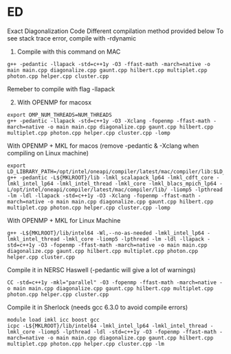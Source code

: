 # ED
Exact Diagonalization Code
Different compilation method provided below
To see stack trace error, compile with -rdynamic

1. Compile with this command on MAC
```console
g++ -pedantic -llapack -std=c++1y -O3 -ffast-math -march=native -o main main.cpp diagonalize.cpp gaunt.cpp hilbert.cpp multiplet.cpp photon.cpp helper.cpp cluster.cpp
```
Remeber to compile with flag -llapack

2. With OPENMP for macosx
```console
export OMP_NUM_THREADS=NUM_THREADS
g++ -pedantic -llapack -std=c++1y -O3 -Xclang -fopenmp -ffast-math -march=native -o main main.cpp diagonalize.cpp gaunt.cpp hilbert.cpp multiplet.cpp photon.cpp helper.cpp cluster.cpp -lomp
```

With OPENMP + MKL for macos (remove -pedantic & -Xclang when compiling on Linux machine)
```console
export LD_LIBRARY_PATH=/opt/intel/oneapi/compiler/latest/mac/compiler/lib:$LD_LIBRARY_PATH
g++ -pedantic -L${MKLROOT}/lib -lmkl_scalapack_lp64 -lmkl_cdft_core -lmkl_intel_lp64 -lmkl_intel_thread -lmkl_core -lmkl_blacs_mpich_lp64 -L/opt/intel/oneapi/compiler/latest/mac/compiler/lib/ -liomp5 -lpthread -lm -ldl -llapack -std=c++1y -O3 -Xclang -fopenmp -ffast-math -march=native -o main main.cpp diagonalize.cpp gaunt.cpp hilbert.cpp multiplet.cpp photon.cpp helper.cpp cluster.cpp -lomp
```

With OPENMP + MKL for Linux Machine
```console
g++ -L${MKLROOT}/lib/intel64 -Wl,--no-as-needed -lmkl_intel_lp64 -lmkl_intel_thread -lmkl_core -liomp5 -lpthread -lm -ldl -llapack -std=c++1y -O3 -fopenmp -ffast-math -march=native -o main main.cpp diagonalize.cpp gaunt.cpp hilbert.cpp multiplet.cpp photon.cpp helper.cpp cluster.cpp
```

Compile it in NERSC Haswell (-pedantic will give a lot of warnings)
```console
CC -std=c++1y -mkl="parallel" -O3 -fopenmp -ffast-math -march=native -o main main.cpp diagonalize.cpp gaunt.cpp hilbert.cpp multiplet.cpp photon.cpp helper.cpp cluster.cpp
```

Compile it in Sherlock (needs gcc 6.3.0 to avoid compile errors)
```console
module load imkl icc boost gcc
icpc -L${MKLROOT}/lib/intel64 -lmkl_intel_lp64 -lmkl_intel_thread -lmkl_core -liomp5 -lpthread -ldl -std=c++1y -O3 -fopenmp -ffast-math -march=native -o main main.cpp diagonalize.cpp gaunt.cpp hilbert.cpp multiplet.cpp photon.cpp helper.cpp cluster.cpp -lm
```